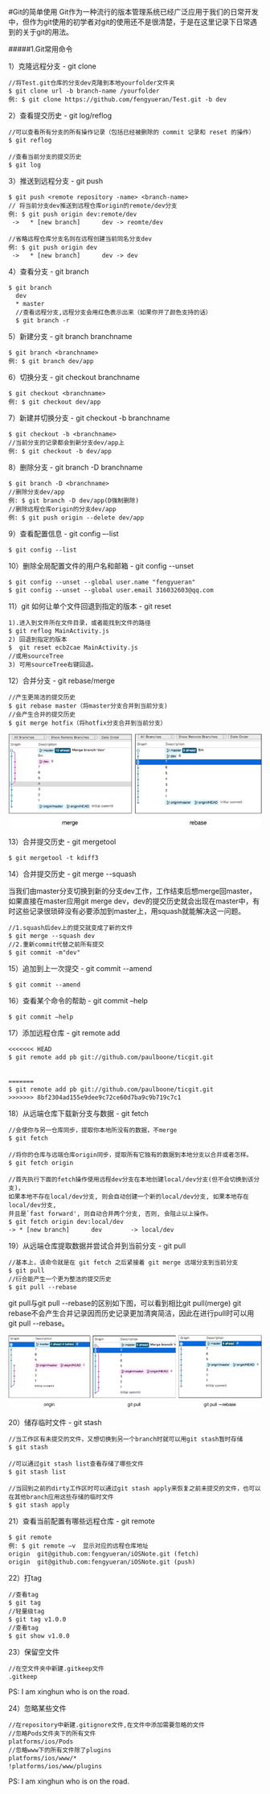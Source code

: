 #Git的简单使用
Git作为一种流行的版本管理系统已经广泛应用于我们的日常开发中，但作为git使用的初学者对git的使用还不是很清楚，于是在这里记录下日常遇到的关于git的用法。

#####1.Git常用命令


1）克隆远程分支 - git clone
```objc
//将Test.git仓库的分支dev克隆到本地yourfolder文件夹
$ git clone url -b branch-name /yourfolder
例: $ git clone https://github.com/fengyueran/Test.git -b dev
```

2）查看提交历史 - git log/reflog
```objc
//可以查看所有分支的所有操作记录（包括已经被删除的 commit 记录和 reset 的操作）
$ git reflog

//查看当前分支的提交历史
$ git log 

```

3）推送到远程分支 - git push
```objc
$ git push <remote repository -name> <branch-name>
// 将当前分支dev推送到远程仓库origin的remote/dev分支
例: $ git push origin dev:remote/dev
 ->   * [new branch]      dev -> reomte/dev

//省略远程仓库分支名则在远程创建当前同名分支dev
例: $ git push origin dev
 ->   * [new branch]      dev -> dev
```

4）查看分支 - git branch

```objc
$ git branch
  dev
  * master
  //查看远程分支,远程分支会用红色表示出来（如果你开了颜色支持的话）
  $ git branch -r

```

5）新建分支 - git branch branchname
```objc
$ git branch <branchname>
例: $ git branch dev/app
```

6）切换分支 - git checkout branchname

```objc
$ git checkout <branchname>
例: $ git checkout dev/app
```

7）新建并切换分支 - git checkout -b branchname
```objc
$ git checkout -b <branchname>
//当前分支的记录都会到新分支dev/app上
例: $ git checkout -b dev/app
```

8）删除分支 - git branch -D branchname
```objc
$ git branch -D <branchname>
//删除分支dev/app
例: $ git branch -D dev/app(D强制删除)
//删除远程仓库origin的分支dev/app
例: $ git push origin --delete dev/app
```

9）查看配置信息 - git config –-list
```objc
$ git config --list
```

10）删除全局配置文件的用户名和邮箱 - git config --unset
```objc
$ git config --unset --global user.name "fengyueran"
$ git config --unset --global user.email 316032603@qq.com
```

11）git 如何让单个文件回退到指定的版本 - git reset
```objc
1).进入到文件所在文件目录，或者能找到文件的路径
$ git reflog MainActivity.js
2) 回退到指定的版本
$  git reset ecb2cae MainActivity.js
//或用sourceTree
3) 可用sourceTree右键回退。
```

12）合并分支 - git rebase/merge
```objc
//产生更简洁的提交历史
$ git rebase master（将master分支合并到当前分支)
//会产生合并的提交历史
$ git merge hotfix（将hotfix分支合并到当前分支）
```
![](/assets/pic98-1.png)

13）合并提交历史 - git mergetool
```objc
$ git mergetool -t kdiff3
```

14）合并提交历史 - git merge --squash

当我们由master分支切换到新的分支dev工作，工作结束后想merge回master，如果直接在master应用git merge dev，dev的提交历史就会出现在master中，有时这些记录很琐碎没有必要添加到master上，用squash就能解决这一问题。
```objc
//1.squash后dev上的提交就变成了新的文件
$ git merge --squash dev
//2.重新commit代替之前所有提交
$ git commit -m"dev"

```

15）追加到上一次提交 - git commit --amend
```objc
$ git commit --amend
```

16）查看某个命令的帮助 - git commit –help
```objc
$ git commit –help
```

17）添加远程仓库 - git remote add
```objc
<<<<<<< HEAD
$ git remote add pb git://github.com/paulboone/ticgit.git


=======
$ git remote add pb git://github.com/paulboone/ticgit.git
>>>>>>> 8bf2304ad155e9dee9c72ce60d7ba9c9b719c7c1
```

18）从远端仓库下载新分支与数据 - git fetch
```objc
//会使你与另一仓库同步，提取你本地所没有的数据，不merge
$ git fetch 

//将你的仓库与远端仓库origin同步，提取所有它独有的数据到本地分支以合并或者怎样。
$ git fetch origin

//首先执行下面的fetch操作使用远程dev分支在本地创建local/dev分支(但不会切换到该分支)，
如果本地不存在local/dev分支, 则会自动创建一个新的local/dev分支, 如果本地存在local/dev分支, 
并且是`fast forward', 则自动合并两个分支, 否则, 会阻止以上操作。
$ git fetch origin dev:local/dev
-> * [new branch]      dev        -> local/dev
```
 
19）从远端仓库提取数据并尝试合并到当前分支 - git pull
```objc
//基本上，该命令就是在 git fetch 之后紧接着 git merge 远端分支到当前分支
$ git pull 
//衍合能产生一个更为整洁的提交历史
$ git pull --rebase
```
git pull与git pull --rebase的区别如下图，可以看到相比git pull(merge) git rebase不会产生合并记录因而历史记录更加清爽简洁，因此在进行pull时可以用git pull --rebase。

![](/assets/pic98-2.png)

20）储存临时文件 - git stash
```objc
//当工作区有未提交的文件，又想切换到另一个branch时就可以用git stash暂时存储
$ git stash 

//可以通过git stash list查看存储了哪些文件
$ git stash list

//当回到之前的dirty工作区时可以通过git stash apply来恢复之前未提交的文件，也可以在其他branch应用这些存储的临时文件
$ git stash apply

```
21）查看当前配置有哪些远程仓库 - git remote

```objc
$ git remote
例: $ git remote –v  显示对应的远程仓库地址
origin	git@github.com:fengyueran/iOSNote.git (fetch)
origin	git@github.com:fengyueran/iOSNote.git (push)
```
22）打tag

```
//查看tag
$ git tag
//轻量级tag
$ git tag v1.0.0
//查看tag
$ git show v1.0.0
``` 
23）保留空文件
```
//在空文件夹中新建.gitkeep文件
.gitkeep
```
PS: I am xinghun who is on the road.

24）忽略某些文件
```
//在repository中新建.gitignore文件,在文件中添加需要忽略的文件
//忽略Pods文件夹下的所有文件
platforms/ios/Pods
//忽略www下的所有文件除了plugins
platforms/ios/www/*
!platforms/ios/www/plugins

```
PS: I am xinghun who is on the road.





